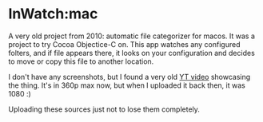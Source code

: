 # InWatch:mac
A very old project from 2010: automatic file categorizer for macos. It was a project to try Cocoa Objectice-C on.
This app watches any configured folters, and if file appears there, it looks on your configuration and decides to move or copy this file to another location.

I don't have any screenshots, but I found a very old [YT video](https://www.youtube.com/watch?v=pfb3fSMT9Pg) showcasing the thing. It's in 360p max now, but when I uploaded it back then, it was 1080 :)

Uploading these sources just not to lose them completely.
